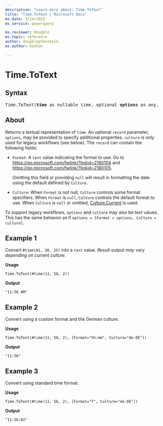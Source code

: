 ```yaml
---
description: "Learn more about: Time.ToText"
title: "Time.ToText | Microsoft Docs"
ms.date: 3/14/2022
ms.service: powerquery

ms.reviewer: dougklo
ms.topic: reference
author: dougklopfenstein
ms.author: bezhan

---
```

# Time.ToText

## Syntax

<pre>
Time.ToText(<b>time</b> as nullable time, optional <b>options</b> as any, optional <b>culture</b> as nullable text) as nullable text
</pre>

## About

Returns a textual representation of `time`. An optional `record` parameter, `options`, may be provided to specify additional properties. `culture` is only used for legacy workflows (see below). The `record` can contain the following fields:

* `Format`: A `text` value indicating the format to use. Go to https://go.microsoft.com/fwlink/?linkid=2180104 and https://go.microsoft.com/fwlink/?linkid=2180105.

   Omitting this field or providing `null` will result in formatting the date using the default defined by `Culture`.

* `Culture`: When `Format` is not null, `Culture` controls some format specifiers. When `Format` is `null`, `Culture` controls the default format to use. When `Culture` is `null` or omitted, [Culture.Current](culture-current.md) is used.

To support legacy workflows, `options` and `culture` may also be text values. This has the same behavior as if `options = [Format = options, Culture = culture]`.

## Example 1

Convert `#time(01, 30, 25)` into a `text` value. *Result output may vary depending on current culture.*

**Usage**

```powerquery-m
Time.ToText(#time(11, 56, 2))
```

**Output**

`"11:56 AM"`

## Example 2

Convert using a custom format and the German culture.

**Usage**

```powerquery-m
Time.ToText(#time(11, 56, 2), [Format="hh:mm", Culture="de-DE"])
```

**Output**

`"11:56"`

## Example 3

Convert using standard time format.

**Usage**

```powerquery-m
Time.ToText(#time(11, 56, 2), [Format="T", Culture="de-DE"])
```

**Output**

`"11:56:02"`
